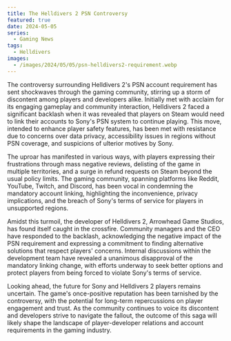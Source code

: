```yaml
---
title: The Helldivers 2 PSN Controversy
featured: true
date: 2024-05-05
series:
  - Gaming News
tags:
  - Helldivers
images:
  - /images/2024/05/05/psn-helldivers2-requirement.webp
---
```



The controversy surrounding Helldivers 2's PSN account requirement has sent shockwaves through the gaming community, stirring up a storm of discontent among players and developers alike. Initially met with acclaim for its engaging gameplay and community interaction, Helldivers 2 faced a significant backlash when it was revealed that players on Steam would need to link their accounts to Sony's PSN system to continue playing. This move, intended to enhance player safety features, has been met with resistance due to concerns over data privacy, accessibility issues in regions without PSN coverage, and suspicions of ulterior motives by Sony.

The uproar has manifested in various ways, with players expressing their frustrations through mass negative reviews, delisting of the game in multiple territories, and a surge in refund requests on Steam beyond the usual policy limits. The gaming community, spanning platforms like Reddit, YouTube, Twitch, and Discord, has been vocal in condemning the mandatory account linking, highlighting the inconvenience, privacy implications, and the breach of Sony's terms of service for players in unsupported regions.

Amidst this turmoil, the developer of Helldivers 2, Arrowhead Game Studios, has found itself caught in the crossfire. Community managers and the CEO have responded to the backlash, acknowledging the negative impact of the PSN requirement and expressing a commitment to finding alternative solutions that respect players' concerns. Internal discussions within the development team have revealed a unanimous disapproval of the mandatory linking change, with efforts underway to seek better options and protect players from being forced to violate Sony's terms of service.

Looking ahead, the future for Sony and Helldivers 2 players remains uncertain. The game's once-positive reputation has been tarnished by the controversy, with the potential for long-term repercussions on player engagement and trust. As the community continues to voice its discontent and developers strive to navigate the fallout, the outcome of this saga will likely shape the landscape of player-developer relations and account requirements in the gaming industry.
